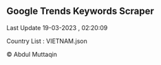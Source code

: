 

## Google Trends Keywords Scraper 
 
Last Update 19-03-2023 , 02:20:09

Country List :
VIETNAM.json



© Abdul Muttaqin 
